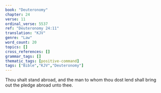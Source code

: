 ```yaml
---
book: "Deuteronomy"
chapter: 24
verse: 11
ordinal_verse: 5537
ref: "Deuteronomy 24:11"
translation: "KJV"
genre: "Law"
word_count: 20
topics: []
cross_references: []
grammar_tags: []
thematic_tags: [positive-command]
tags: ["Bible","KJV","Deuteronomy"]
---
```

Thou shalt stand abroad, and the man to whom thou dost lend shall bring out the pledge abroad unto thee.
